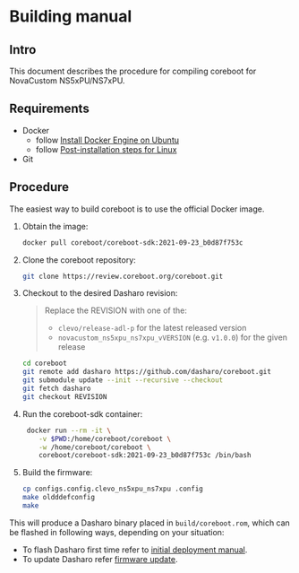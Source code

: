 # Building manual

## Intro

This document describes the procedure for compiling coreboot for NovaCustom
NS5xPU/NS7xPU.

## Requirements

- Docker
    + follow [Install Docker Engine on Ubuntu](https://docs.docker.com/engine/install/ubuntu/)
    + follow [Post-installation steps for Linux](https://docs.docker.com/engine/install/linux-postinstall/)
- Git

## Procedure

The easiest way to build coreboot is to use the official Docker image.

1. Obtain the image:

    ```bash
    docker pull coreboot/coreboot-sdk:2021-09-23_b0d87f753c
    ```

1. Clone the coreboot repository:

    ```bash
    git clone https://review.coreboot.org/coreboot.git
    ```

1. Checkout to the desired Dasharo revision:

    > Replace the REVISION with one of the:
    > - `clevo/release-adl-p` for the latest released version
    > - `novacustom_ns5xpu_ns7xpu_vVERSION` (e.g. `v1.0.0`) for the given release

    ```bash
    cd coreboot
    git remote add dasharo https://github.com/dasharo/coreboot.git
    git submodule update --init --recursive --checkout
    git fetch dasharo
    git checkout REVISION
    ```

1. Run the coreboot-sdk container:

    ```bash
     docker run --rm -it \
        -v $PWD:/home/coreboot/coreboot \
        -w /home/coreboot/coreboot \
        coreboot/coreboot-sdk:2021-09-23_b0d87f753c /bin/bash
    ```

1. Build the firmware:

    ```bash
    cp configs.config.clevo_ns5xpu_ns7xpu .config
    make oldddefconfig
    make
    ```

This will produce a Dasharo binary placed in `build/coreboot.rom`, which can be
flashed in following ways, depending on your situation:

- To flash Dasharo first time refer to [initial deployment manual](initial-deployment.md).
- To update Dasharo refer [firmware update](firmware-update.md).
